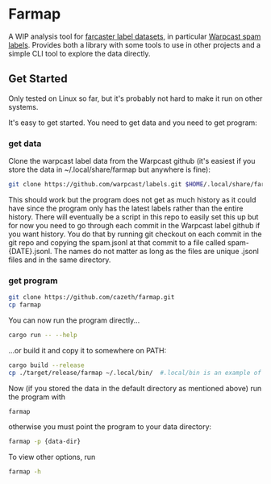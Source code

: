# Farmap

A WIP analysis tool for [farcaster label datasets](https://github.com/farcasterxyz/labels), in particular [Warpcast spam labels](https://github.com/warpcast/labels/). Provides both a library with some tools to use in other projects and a simple CLI tool to explore the data directly.

## Get Started

Only tested on Linux so far, but it's probably not hard to make it run on other systems.

It's easy to get started. You need to get data and you need to get program:

### get data

Clone the warpcast label data from the Warpcast github (it's easiest if you store the data in ~/.local/share/farmap but anywhere is fine):

```bash
git clone https://github.com/warpcast/labels.git $HOME/.local/share/farmap
```

This should work but the program does not get as much history as it could have since the program only has the latest labels rather than the entire history. There will eventually be a script in this repo to easily set this up but for now you need to go through each commit in the Warpcast label github if you want history. You do that by running git checkout on each commit in the git repo and copying the spam.jsonl at that commit to a file called spam-{DATE}.jsonl. The names do not matter as long as the files are unique .jsonl files and in the same directory.

### get program

```bash
git clone https://github.com/cazeth/farmap.git
cp farmap
```

You can now run the program directly...

```bash
cargo run -- --help

```

...or build it and copy it to somewhere on PATH:

```bash
cargo build --release
cp ./target/release/farmap ~/.local/bin/  #.local/bin is an example of a dir on path. It is not a requirement to place it there.
```

Now (if you stored the data in the default directory as mentioned above) run the program with

```bash
farmap
```

otherwise you must point the program to your data directory:

```bash
farmap -p {data-dir}
```

To view other options, run

```bash
farmap -h
```
